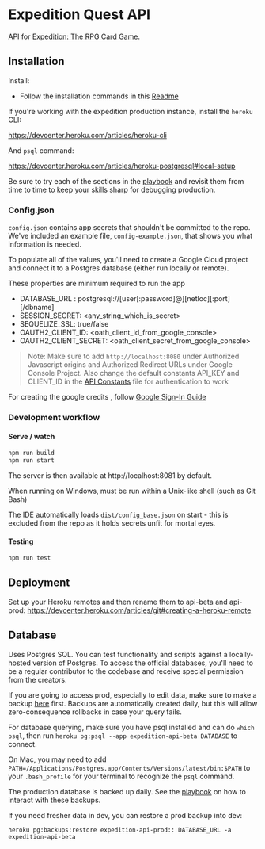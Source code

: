 # Expedition Quest API

API for [Expedition: The RPG Card Game](http://expeditiongame.com).

## Installation

Install:
- Follow the installation commands in this [Readme](https://github.com/ExpeditionRPG/expedition#setup)

If you're working with the expedition production instance, install the `heroku` CLI:

https://devcenter.heroku.com/articles/heroku-cli

And `psql` command:

https://devcenter.heroku.com/articles/heroku-postgresql#local-setup

Be sure to try each of the sections in the [playbook](docs/playbook.md) and revisit them from time to time to keep your skills sharp for debugging production.

### Config.json

`config.json` contains app secrets that shouldn't be committed to the repo. We've included an example file, `config-example.json`, that shows you what information is needed.

To populate all of the values, you'll need to create a Google Cloud project and connect it to a Postgres database (either run locally or remote).

These properties are minimum required to run the app
  * DATABASE_URL : postgresql://[user[:password]@][netloc][:port][/dbname]
  * SESSION_SECRET: <any_string_which_is_secret>
  * SEQUELIZE_SSL: true/false
  * OAUTH2_CLIENT_ID: <oath_client_id_from_google_console>
  * OAUTH2_CLIENT_SECRET: <oath_client_secret_from_google_console>

> Note: Make sure to add `http://localhost:8080` under Authorized Javascript origins and Authorized Redirect URLs under Google Console Project.
> Also change the default constants API_KEY and CLIENT_ID in the [API Constants](https://github.com/ExpeditionRPG/expedition/blob/master/services/app/src/Constants.tsx) file for authentication to work

For creating the google credits , follow [Google Sign-In Guide](https://developers.google.com/identity/sign-in/web/sign-in)


### Development workflow

#### Serve / watch

```sh
npm run build
npm run start
```

The server is then available at http://localhost:8081 by default.

When running on Windows, must be run within a Unix-like shell (such as Git Bash)

The IDE automatically loads `dist/config_base.json` on start - this is excluded from the repo as it holds secrets unfit for mortal eyes.

#### Testing

```sh
npm run test
```

## Deployment

Set up your Heroku remotes and then rename them to api-beta and api-prod: https://devcenter.heroku.com/articles/git#creating-a-heroku-remote

## Database

Uses Postgres SQL. You can test functionality and scripts against a locally-hosted version of Postgres. To access the official databases, you'll need to be a regular contributor to the codebase and receive special permission from the creators.

If you are going to access prod, especially to edit data, make sure to make a backup [here](https://data.heroku.com/datastores/af009eae-3a7e-467b-9822-b368e0d4ed3a) first. Backups are automatically created daily, but this will allow zero-consequence rollbacks in case your query fails.

For database querying, make sure you have psql installed and can do `which psql`, then run `heroku pg:psql --app expedition-api-beta DATABASE` to connect.

On Mac, you may need to add `PATH=/Applications/Postgres.app/Contents/Versions/latest/bin:$PATH` to your `.bash_profile` for your terminal to recognize the `psql` command.

The production database is backed up daily. See the [playbook](docs/playbook.md) on how to interact with these backups.

If you need fresher data in dev, you can restore a prod backup into dev:

```shell
heroku pg:backups:restore expedition-api-prod:: DATABASE_URL -a expedition-api-beta
```
